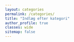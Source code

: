 ```yaml
---
layout: categories
permalink: /categories/
title: "Indlæg efter kategori"
author_profile: true
classes: wide
sitemap: false
---
```

